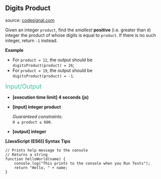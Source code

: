 <h2>Digits Product</h2>
<p>source: <a href="https://www.codesignal.com/">codesignal.com</a>
<div class="markdown"><p>Given an integer <code>product</code>, find the <em>smallest</em> <strong>positive</strong> (i.e. greater than <code>0</code>) integer the product of whose digits is equal to <code>product</code>. If there is no such integer, return <code>-1</code> instead.</p>
<p><strong>Example</strong></p>
<ul>
<li>For <code>product = 12</code>, the output should be<br>
<code>digitsProduct(product) = 26</code>;</li>
<li>For <code>product = 19</code>, the output should be<br>
<code>digitsProduct(product) = -1</code>.</li>
</ul>
<p><span style="color:#44BFA3;font-size:1.4em">Input/Output</span></p>
<ul>
<li>
<p><strong>[execution time limit] 4 seconds (js)</strong></p>
</li>
<li>
<p><strong>[input] integer product</strong></p>
<p><em>Guaranteed constraints:</em><br>
<code>0 ≤ product ≤ 600</code>.</p>
</li>
<li>
<p><strong>[output] integer</strong></p>
</li>
</ul>
<p><strong>[JavaScript (ES6)] Syntax Tips</strong></p>
<pre><code class="language-javascript"><span class="hljs-comment">// Prints help message to the console</span>
<span class="hljs-comment">// Returns a string</span>
<span class="hljs-function"><span class="hljs-keyword">function</span> <span class="hljs-title">helloWorld</span>(<span class="hljs-params">name</span>) </span>{
    <span class="hljs-built_in">console</span>.log(<span class="hljs-string">"This prints to the console when you Run Tests"</span>);
    <span class="hljs-keyword">return</span> <span class="hljs-string">"Hello, "</span> + name;
}

</code></pre>
</div>